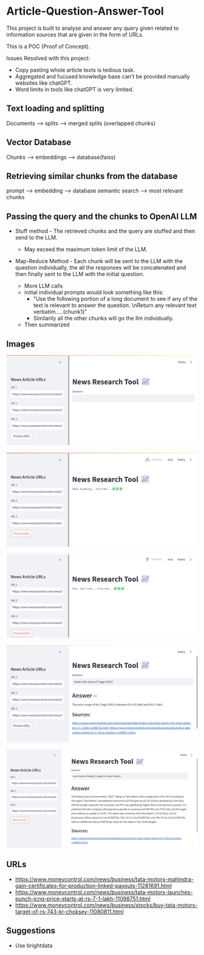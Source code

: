 # Article-Question-Answer-Tool
This project is built to analyse and answer any query given related to information sources that are given in the form of URLs.  

This is a POC (Proof of Concept).

Issues Resolved with this project:
- Copy pasting whole article texts is tedious task.
- Aggregated and fucused knowledge base can't be provided manually websites like chatGPT.
- Word limits in tools like chatGPT is very limited.


## Text loading and splitting

Documents --> splits --> merged splits (overlapped chunks)

## Vector Database

Chunks --> embeddings --> database(faiss) 

## Retrieving similar chunks from the database

prompt --> embedding --> database semantic search --> most relevant chunks

## Passing the query and the chunks to OpenAI LLM

- Stuff method - The retrieved chunks and the query are stuffed and then send to the LLM.
    - May exceed the maximum token limit of the LLM.

- Map-Reduce Method - Each chunk will be sent to the LLM with the question individually, the all the responses will be concatenated and then finally sent to the LLM with the initial question.
    - More LLM calls
    - initial individual prompts would look something like this:
        - "Use the following portion of a long document to see if any of the text is relevant to answer the question. \nReturn any relevant text verbatim.....(chunk1)"
        - Similarily all the other chunks will go the llm individually.
    - Then summarized 


## Images

![alt text](images/image.png)
<br>
<br>
![alt text](images/image-1.png)
<br>
<br>
![alt text](images/image-2.png)
<br>
<br>
![alt text](images/image-3.png)
<br>
<br>
![alt text](images/image-4.png)

## URLs

- https://www.moneycontrol.com/news/business/tata-motors-mahindra-gain-certificates-for-production-linked-payouts-11281691.html
- https://www.moneycontrol.com/news/business/tata-motors-launches-punch-icng-price-starts-at-rs-7-1-lakh-11098751.html
- https://www.moneycontrol.com/news/business/stocks/buy-tata-motors-target-of-rs-743-kr-choksey-11080811.html
  
## Suggestions
- Use brightdata


